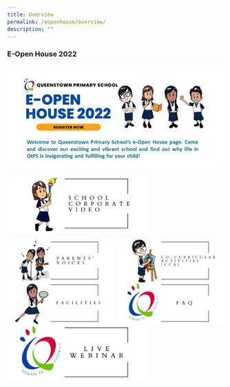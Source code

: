 ```yaml
---
title: Overview
permalink: /eopenhouse/overview/
description: ""
---
```

### **E-Open House 2022**

![](/images/openhouse.jpg)

<p><a href="https://staging.d3haevm43m8pfu.amplifyapp.com/eopenhouse/school-corporate-video/">
<img style="width:65%" src="/images/openhouse%20sch%20corporate%20video.png">
</a></p>

<p><a href="https://staging.d3haevm43m8pfu.amplifyapp.com/eopenhouse/parents-voices/">
<img style="width:49%" src="/images/openhouse%20parents%20voices.png" align=left>
</a></p>

<p><a href="https://staging.d3haevm43m8pfu.amplifyapp.com/eopenhouse/CCA/">
<img style="width:49%" src="/images/openhouse%20cca.png" align=right>
</a></p>

<p><a href="https://staging.d3haevm43m8pfu.amplifyapp.com/eopenhouse/facilities/">
<img style="width:49%" src="/images/openhouse%20facilities.png" align=left>
</a></p>

<p><a href="https://staging.d3haevm43m8pfu.amplifyapp.com/eopenhouse/FAQ/">
<img style="width:49%" src="/images/openhouse%20faq.png" align=right>
</a></p>

<p><a href="https://staging.d3haevm43m8pfu.amplifyapp.com/eopenhouse/live-webinar/">
<img style="width:65%" src="/images/openhouse%20live%20webinar.png">
</a></p>